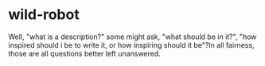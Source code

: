 # wild-robot
Well, "what is a description?" some might ask, "what should be in it?", "how inspired should i be to write it, or how inspiring should it be"?In all fairness, those are all questions better left unanswered.
